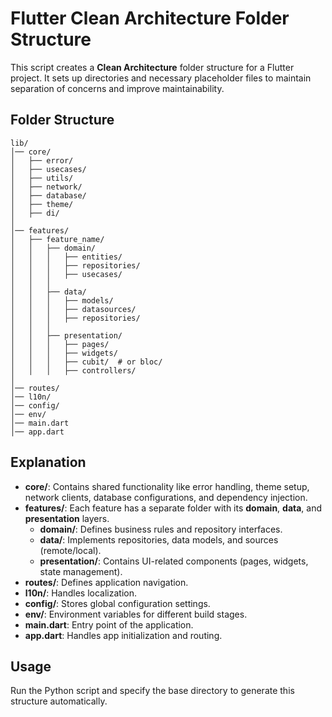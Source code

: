 # Flutter Clean Architecture Folder Structure

This script creates a **Clean Architecture** folder structure for a Flutter project. It sets up directories and necessary placeholder files to maintain separation of concerns and improve maintainability.

## Folder Structure

```
lib/
│── core/
│   ├── error/
│   ├── usecases/
│   ├── utils/
│   ├── network/
│   ├── database/
│   ├── theme/
│   ├── di/
│
│── features/
│   ├── feature_name/
│   │   ├── domain/
│   │   │   ├── entities/
│   │   │   ├── repositories/
│   │   │   ├── usecases/
│   │   │
│   │   ├── data/
│   │   │   ├── models/
│   │   │   ├── datasources/
│   │   │   ├── repositories/
│   │   │
│   │   ├── presentation/
│   │   │   ├── pages/
│   │   │   ├── widgets/
│   │   │   ├── cubit/  # or bloc/
│   │   │   ├── controllers/
│
│── routes/
│── l10n/
│── config/
│── env/
│── main.dart
│── app.dart
```

## Explanation

- **core/**: Contains shared functionality like error handling, theme setup, network clients, database configurations, and dependency injection.
- **features/**: Each feature has a separate folder with its **domain**, **data**, and **presentation** layers.
  - **domain/**: Defines business rules and repository interfaces.
  - **data/**: Implements repositories, data models, and sources (remote/local).
  - **presentation/**: Contains UI-related components (pages, widgets, state management).
- **routes/**: Defines application navigation.
- **l10n/**: Handles localization.
- **config/**: Stores global configuration settings.
- **env/**: Environment variables for different build stages.
- **main.dart**: Entry point of the application.
- **app.dart**: Handles app initialization and routing.

## Usage

Run the Python script and specify the base directory to generate this structure automatically.

